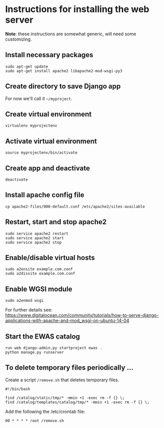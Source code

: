 # Instructions for installing the web server

**Note**: these instructions are somewhat generic, will need some customizing.

## Install necessary packages
```
sudo apt-get update
sudo apt-get install apache2 libapache2-mod-wsgi-py3
```

## Create directory to save Django app
For now we'll call it `~/myproject`.

## Create virtual environment
```
virtualenv myprojectenv
```

## Activate virtual environment
```
source myprojectenv/bin/activate
```

## Create app and deactivate
```
deactivate
```

## Install apache config file
```
cp apache2-files/000-default.conf /etc/apache2/sites-available
```

## Restart, start and stop apache2
```
sudo service apache2 restart
sudo service apache2 start
sudo service apache2 stop
```

## Enable/disable virtual hosts
```
sudo a2ensite example.com.conf
sudo a2dissite example.com.conf
```

## Enable WGSI module
```
sudo a2enmod wsgi
```

For further details see: https://www.digitalocean.com/community/tutorials/how-to-serve-django-applications-with-apache-and-mod_wsgi-on-ubuntu-14-04


## Start the EWAS catalog

```
run web django-admin.py startproject ewas .
python manage.py runserver
```

## To delete temporary files periodically ...

Create a script `/remove.sh` that deletes temporary files.
```
#!/bin/bash
 
find /catalog/static/tmp/* -mmin +1 -exec rm -f {} \;
find /catalog/templates/catalog/tmp/* -mmin +1 -exec rm -f {} \;
```

Add the following the /etc/crontab file:
```
00 * * * * root /remove.sh
```
